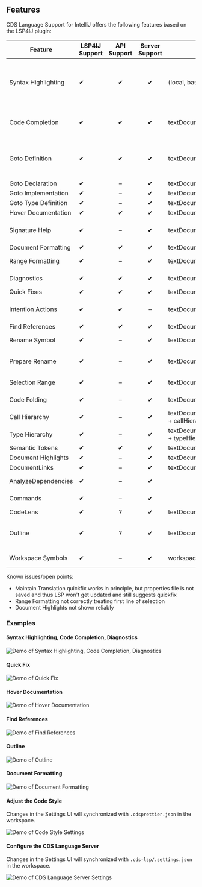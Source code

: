 ## Features

CDS Language Support for IntelliJ offers the following features based on the LSP4IJ plugin:

| Feature              | LSP4IJ Support | API Support | Server Support | LSP Request                                         | Remarks                                                                                        | Tested Working                                           |
|----------------------|----------------|:-----------:|:--------------:|-----------------------------------------------------|------------------------------------------------------------------------------------------------|----------------------------------------------------------|
| Syntax Highlighting  | ✔              |      ✔      |       ✔        | (local, based on TextMate)                          | TM Bundle is automatically registered on plugin installation (and disabled on uninstallation). | ✓                                                        |
| Code Completion      | ✔              |      ✔      |       ✔        | textDocument/completion                             | Completing with global identifiers supported with completionItem/resolve                       | ✓ local, ❌ global identifiers                            |
| Goto Definition      | ✔              |      ✔      |       ✔        | textDocument/definition                             |                                                                                                | ✓ *Go declaration or usages*, ❌ *Go to type declaration* |
| Goto Declaration     | ✔              |      –      |       ✔        | textDocument/declaration                            |                                                                                                | ✓                                                        |
| Goto Implementation  | ✔              |      –      |       ✔        | textDocument/implementation                         |                                                                                                | ✓                                                        |
| Goto Type Definition | ✔              |      –      |       ✔        | textDocument/typeDefinition                         |                                                                                                | ❌                                                        |
| Hover Documentation  | ✔              |      ✔      |       ✔        | textDocument/hover                                  |                                                                                                | ✓                                                        |
| Signature Help       | ✔              |      –      |       ✔        | textDocument/signatureHelp                          | Parameter hints and documentation                                                              | ❌ *(Parameter info)*                                     |
| Document Formatting  | ✔              |      ✔      |       ✔        | textDocument/formatting                             |                                                                                                | ✓                                                        |
| Range Formatting     | ✔              |      –      |       ✔        | textDocument/rangeFormatting                        | Format selected text ranges                                                                    | ✓                                                        |
| Diagnostics          | ✔              |      ✔      |       ✔        | textDocument/publishDiagnostics                     | Problems (errors, warnings).                                                                   | ✓                                                        |
| Quick Fixes          | ✔              |      ✔      |       ✔        | textDocument/codeAction                             |                                                                                                | ✓                                                        |
| Intention Actions    | ✔              |      ✔      |       –        | textDocument/codeAction                             | E.g. Refactoring or Organize Imports. No server support yet.                                   | n/a                                                      |
| Find References      | ✔              |      ✔      |       ✔        | textDocument/references                             |                                                                                                | ✓                                                        |
| Rename Symbol        | ✔              |      –      |       ✔        | textDocument/rename                                 | Symbol renaming with validation                                                                | ❌                                                        |
| Prepare Rename       | ✔              |      –      |       ✔        | textDocument/prepareRename                          | Validate rename operation before execution                                                     | ?                                                        |
| Selection Range      | ✔              |      –      |       ✔        | textDocument/selectionRange                         | Smart selection expansion                                                                      | ❌                                                        |
| Code Folding         | ✔              |      –      |       ✔        | textDocument/foldingRange                           | Collapsible code sections                                                                      | ❌                                                        |
| Call Hierarchy       | ✔              |      –      |       ✔        | textDocument/prepareCallHierarchy + callHierarchy/* |                                                                                                | ? (sample source?)                                       |
| Type Hierarchy       | ✔              |      –      |       ✔        | textDocument/prepareTypeHierarchy + typeHierarchy/* |                                                                                                | ? (sample source?)                                       |
| Semantic Tokens      | ✔              |      ✔      |       ✔        | textDocument/semanticTokens                         |                                                                                                | ?                                                        |
| Document Highlights  | ✔              |      –      |       ✔        | textDocument/documentHighlight                      |                                                                                                | ✓                                                        |
| DocumentLinks        | ✔              |      –      |       ✔        | textDocument/documentLink                           |                                                                                                | ✓                                                        |
| AnalyzeDependencies  | ✔              |      –      |       ✔        |                                                     |                                                                                                | ? (how to trigger?)                                      |
| Commands             | ✔              |      –      |       ✔        |                                                     |                                                                                                | (implicitly tested)                                      |
| CodeLens             | ✔              |      ?      |       ✔        | textDocument/codeLens                               |                                                                                                | ❌                                                        |
| Outline              | ✔              |      ?      |       ✔        | textDocument/documentSymbol                         | both flat and hierarchical (IJ seems to only support hierarchical)                             | ✓ (hierarchical)                                         |
| Workspace Symbols    | ✔              |      –      |       ✔        | workspace/symbol                                    | Workspace-wide symbol search                                                                   | ❌ (not displayed)                                        |

Known issues/open points:

- Maintain Translation quickfix works in principle, but properties file is not saved and thus LSP won't get updated and still suggests quickfix
- Range Formatting not correctly treating first line of selection
- Document Highlights not shown reliably

### Examples

#### Syntax Highlighting, Code Completion, Diagnostics

![Demo of Syntax Highlighting, Code Completion, Diagnostics](.assets/syntax+completion+diagnostics.png)

#### Quick Fix

![Demo of Quick Fix](.assets/quick_fix.png)

#### Hover Documentation

![Demo of Hover Documentation](.assets/hover_documentation.png)

#### Find References

![Demo of Find References](.assets/find_references.png)

#### Outline

![Demo of Outline](.assets/outline.png)

#### Document Formatting

![Demo of Document Formatting](.assets/document_formatting.gif)

#### Adjust the Code Style

Changes in the Settings UI will synchronized with `.cdsprettier.json` in the workspace.

![Demo of Code Style Settings](.assets/code_style_settings.png)

#### Configure the CDS Language Server

Changes in the Settings UI will synchronized with `.cds-lsp/.settings.json` in the workspace.

![Demo of CDS Language Server Settings](.assets/cds_language_server_settings.png)
